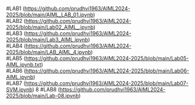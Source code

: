 #LAB1 (https://github.com/prudhvi1963/AIML2024-2025/blob/main/AIML_LAB_01.ipynb)   
#LAB2 (https://github.com/prudhvi1963/AIML2024-2025/blob/main/Lab02_AIML_.ipynb)  
#LAB3 (https://github.com/prudhvi1963/AIML2024-2025/blob/main/Lab3_AIML.ipynb)     
#LAB4 (https://github.com/prudhvi1963/AIML2024-2025/blob/main/LAB_AIML_4.ipynb)   
#LAB5 (https://github.com/prudhvi1963/AIML2024-2025/blob/main/Lab05-AIML.ipynb.txt)    
#LAB6 (https://github.com/prudhvi1963/AIML2024-2025/blob/main/Lab06-AIML.ipynb)   
#LAB7 (https://github.com/prudhvi1963/AIML2024-2025/blob/main/Lab07-SVM.ipynb)   8 
#LAB8 (https://github.com/prudhvi1963/AIML2024-2025/blob/main/Lab-08.ipynb)










